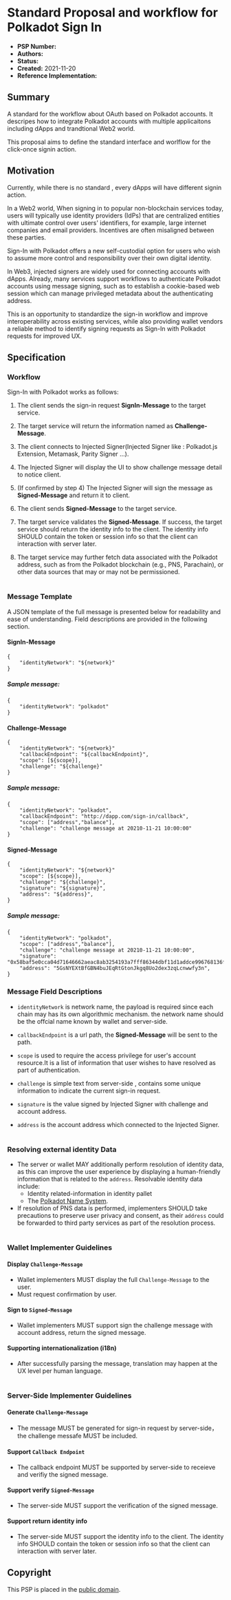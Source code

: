 # Standard Proposal and workflow for Polkadot Sign In

- **PSP Number:**
- **Authors:**
- **Status:**
- **Created:** 2021-11-20
- **Reference Implementation:**

## Summary

A standard for the workflow about OAuth based on Polkadot accounts. It descripes how to integrate Polkadot accounts with multiple applicaitons including dApps and trandtional Web2 world.

This proposal aims to define the standard interface and worlflow for the click-once signin action.

## Motivation

Currently, while there is no standard , every dApps will have different signin action.

In a Web2 world, When signing in to popular non-blockchain services today, users will typically use identity providers (IdPs) that are centralized entities with ultimate control over users' identifiers, for example, large internet companies and email providers. Incentives are often misaligned between these parties.

Sign-In with Polkadot offers a new self-custodial option for users who wish to assume more control and responsibility over their own digital identity.

In Web3, injected signers are widely used for connecting accounts with dApps. Already, many services support workflows to authenticate Polkadot accounts using message signing, such as to establish a cookie-based web session which can manage privileged metadata about the authenticating address.

This is an opportunity to standardize the sign-in workflow and improve interoperability across existing services, while also providing wallet vendors a reliable method to identify signing requests as Sign-In with Polkadot requests for improved UX.

## Specification

### Workflow

Sign-In with Polkadot works as follows:

1. The client sends the sign-in request **SignIn-Message** to the target service.

2. The target service will return the information named as **Challenge-Message**.

3. The client connects to Injected Signer(Injected Signer like : Polkadot.js Extension, Metamask, Parity Signer ...).

4. The Injected Signer will display the UI to show challenge message detail to notice client.

5. (If confirmed by step 4) The Injected Signer will sign the message as **Signed-Message** and return it to client.

6. The client sends **Signed-Message** to the target service.

7. The target service validates the **Signed-Message**. If success, the target service should return the identity info to the client. The identity info SHOULD contain the token or session info so that the client can interaction with server later.

8. The target service may further fetch data associated with the Polkadot address, such as from the Polkadot blockchain (e.g., PNS, Parachain), or other data sources that may or may not be permissioned.

<!-- ![Sign-in Flow](./imgs/Sign-in-Flow.png) -->

#

### Message Template

A JSON template of the full message is presented below for readability and ease of understanding. Field descriptions are provided in the following section.

#### SignIn-Message

```
{
    "identityNetwork": "${network}"
}
```

##### Sample message:

```
{
    "identityNetwork": "polkadot"
}
```

#### Challenge-Message

```
{
    "identityNetwork": "${network}"
    "callbackEndpoint": "${callbackEndpoint}",
    "scope": [${scope}],
    "challenge": "${challenge}"
}
```

##### Sample message:

```
{
    "identityNetwork": "polkadot",
    "callbackEndpoint": "http://dapp.com/sign-in/callback",
    "scope": ["address","balance"],
    "challenge": "challenge message at 20210-11-21 10:00:00"
}
```

#### Signed-Message

```
{
    "identityNetwork": "${network}"
    "scope": [${scope}],
    "challenge": "${challenge}",
    "signature": "${signature}",
    "address": "${address}",
}
```

##### Sample message:

```
{
    "identityNetwork": "polkadot",
    "scope": ["address","balance"],
    "challenge": "challenge message at 20210-11-21 10:00:00",
    "signature": "0x58baf5e0cca04d71646662aeac8ab3254193a7fff86344dbf11d1addce996768136f3a5b08381299f99b972d6a0f5fed26c65ccca97f9ceeccea61449e4f9281",
    "address": "5GsNYEXtBfGBN4buJEqRtGtonJkgq8Uo2dex3zqLcnwwfy3n",
}

```

### Message Field Descriptions

- `identityNetwork` is network name, the payload is required since each chain may has its own algorithmic mechanism. the network name should be the offcial name known by wallet and server-side.

- `callbackEndpoint` is a url path, the **Signed-Message** will be sent to the path.

- `scope` is used to require the access privilege for user's account resource.It is a list of information that user wishes to have resolved as part of authentication.

- `challenge` is simple text from server-side , contains some unique information to indicate the current sign-in request.

- `signature` is the value signed by Injected Signer with challenge and account address.

- `address` is the account address which connected to the Injected Signer.

#

### Resolving external identity Data

- The server or wallet MAY additionally perform resolution of identity data, as this can improve the user experience by displaying a human-friendly information that is related to the `address`. Resolvable identity data include:
  - Identity related-information in identity pallet
  - The [Polkadot Name System](https://www.pns.link/).
- If resolution of PNS data is performed, implementers SHOULD take precautions to preserve user privacy and consent, as their `address` could be forwarded to third party services as part of the resolution process.

#

### Wallet Implementer Guidelines

#### Display `Challenge-Message`

- Wallet implementers MUST display the full `Challenge-Message` to the user.
- Must request confirmation by user.

#### Sign to `Signed-Message`

- Wallet implementers MUST support sign the challenge message with account address, return the signed message.

#### Supporting internationalization (i18n)

- After successfully parsing the message, translation may happen at the UX level per human language.

#

### Server-Side Implementer Guidelines

#### Generate `Challenge-Message`

- The message MUST be generated for sign-in request by server-side， the challenge messafe MUST be included.

#### Support `Callback Endpoint`

- The callback endpoint MUST be supported by server-side to receieve and verifiy the signed message.

#### Support verify `Signed-Message`

- The server-side MUST support the verification of the signed message.

#### Support return identity info

- The server-side MUST support the identity info to the client. The identity info SHOULD contain the token or session info so that the client can interaction with server later.

## Copyright

This PSP is placed in the [public domain](https://creativecommons.org/publicdomain/zero/1.0/).
